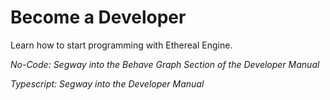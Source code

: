 # Become a Developer
Learn how to start programming with Ethereal Engine.

_No-Code: Segway into the Behave Graph Section of the Developer Manual_

_Typescript: Segway into the Developer Manual_
